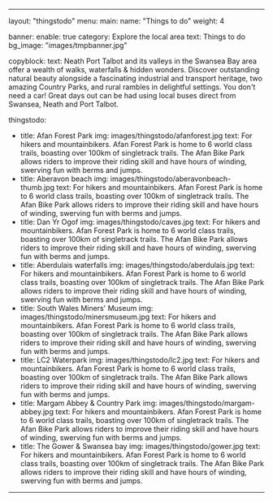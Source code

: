 ---

layout: "thingstodo"
menu:
  main:
    name: "Things to do"
    weight: 4

banner:
  enable: true
  category: Explore the local area
  text: Things to do
  bg_image: "images/tmpbanner.jpg"

copyblock:
    text: Neath Port Talbot and its valleys in the Swansea Bay area offer a wealth of walks, waterfalls & hidden wonders. Discover outstanding natural beauty alongside a fascinating industrial and transport heritage, two amazing Country Parks, and rural rambles in delightful settings. You don't need a car! Great days out can be had using local buses direct from Swansea, Neath and Port Talbot.

thingstodo:
- title: Afan Forest Park
  img: images/thingstodo/afanforest.jpg
  text: For hikers and mountainbikers. Afan Forest Park is home to 6 world class trails, boasting over 100km of singletrack trails. The Afan Bike Park allows riders to improve their riding skill and have hours of winding, swerving fun with berms and jumps.
- title: Aberavon beach
  img: images/thingstodo/aberavonbeach-thumb.jpg
  text: For hikers and mountainbikers. Afan Forest Park is home to 6 world class trails, boasting over 100km of singletrack trails. The Afan Bike Park allows riders to improve their riding skill and have hours of winding, swerving fun with berms and jumps.
- title: Dan Yr Ogof
  img: images/thingstodo/caves.jpg
  text: For hikers and mountainbikers. Afan Forest Park is home to 6 world class trails, boasting over 100km of singletrack trails. The Afan Bike Park allows riders to improve their riding skill and have hours of winding, swerving fun with berms and jumps.
- title: Aberdulais waterfalls
  img: images/thingstodo/aberdulais.jpg
  text: For hikers and mountainbikers. Afan Forest Park is home to 6 world class trails, boasting over 100km of singletrack trails. The Afan Bike Park allows riders to improve their riding skill and have hours of winding, swerving fun with berms and jumps.
- title: South Wales Miners' Museum
  img: images/thingstodo/minersmuseum.jpg
  text: For hikers and mountainbikers. Afan Forest Park is home to 6 world class trails, boasting over 100km of singletrack trails. The Afan Bike Park allows riders to improve their riding skill and have hours of winding, swerving fun with berms and jumps.
- title: LC2 Waterpark
  img: images/thingstodo/lc2.jpg
  text: For hikers and mountainbikers. Afan Forest Park is home to 6 world class trails, boasting over 100km of singletrack trails. The Afan Bike Park allows riders to improve their riding skill and have hours of winding, swerving fun with berms and jumps.
- title: Margam Abbey & Country Park
  img: images/thingstodo/margam-abbey.jpg
  text: For hikers and mountainbikers. Afan Forest Park is home to 6 world class trails, boasting over 100km of singletrack trails. The Afan Bike Park allows riders to improve their riding skill and have hours of winding, swerving fun with berms and jumps.
- title: The Gower & Swansea bay
  img: images/thingstodo/gower.jpg
  text: For hikers and mountainbikers. Afan Forest Park is home to 6 world class trails, boasting over 100km of singletrack trails. The Afan Bike Park allows riders to improve their riding skill and have hours of winding, swerving fun with berms and jumps.

---